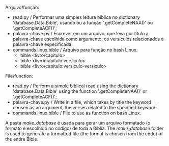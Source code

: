 Arquivo/função:
* read.py / Performar uma simples leitura bíblica no dictionary 'database.Data.Bible', usando ou a função '.getCompleteNAA()' ou '.getCompleteACF()';
* palavra-chave.py / Escrever em um arquivo, que leva por título a palavra-chave escolhida como argumento, os versículos relacionados à palavra-chave especificada.
* commands.linux.bible / Arquivo para função no bash Linux.
  * bible <versao> <livro/capitulo>
  * bible <versao> <livro/capitulo:versiculo>
  * bible <versao> <livro/capitulo:versiculo-versiculo>

File/function:
* read.py / Perform a simple biblical read using the dictionary 'database.Data.Bible' using the function '.getCompleteNAA()' or '.getCompleteACF()';
* palavra-chave.py / Write in a file, which takes by title the keyword chosen as an argument, the verses related to the specified keyword.
* commands.linux.bible / File to use as function on bash Linux.

A pasta *make_database* é usada para gerar um arquivo formatado (o formato é escolhido no código) de toda a Bíblia.
The *make_database* folder is used to generate a formatted file (the format is chosen from the code) of the entire Bible.